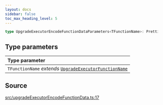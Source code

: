 ```yaml
---
layout: docs
sidebar: false
toc_max_heading_level: 5
---
```


```ts
type UpgradeExecutorEncodeFunctionDataParameters<TFunctionName>: Prettify<Omit<EncodeFunctionDataParameters<UpgradeExecutorAbi, TFunctionName>, "abi">>;
```

## Type parameters

| Type parameter |
| :------ |
| `TFunctionName` *extends* [`UpgradeExecutorFunctionName`](UpgradeExecutorFunctionName.md) |

## Source

[src/upgradeExecutorEncodeFunctionData.ts:17](https://github.com/OffchainLabs/arbitrum-orbit-sdk/blob/9d5595a042e42f7d6b9af10a84816c98ea30f330/src/upgradeExecutorEncodeFunctionData.ts#L17)
